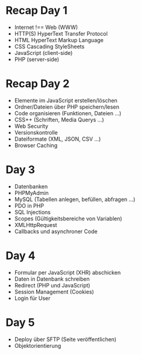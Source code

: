 # Recap Day 1

* Internet !== Web (WWW)
* HTTP(S) HyperText Transfer Protocol
* HTML HyperText Markup Language
* CSS Cascading StyleSheets
* JavaScript (client-side)
* PHP (server-side)

# Recap Day 2

* Elemente im JavaScript erstellen/löschen
* Ordner/Dateien über PHP speichern/lesen
* Code organisieren (Funktionen, Dateien …)
* CSS++ (Schriften, Media Querys …)
* Web Security
* Versionskontrolle
* Dateiformate (XML, JSON, CSV …)
* Browser Caching

# Day 3

* Datenbanken
* PHPMyAdmin
* MySQL (Tabellen anlegen, befüllen, abfragen …)
* PDO in PHP
* SQL Injections
* Scopes (Gültigkeitsbereiche von Variablen)
* XMLHttpRequest
* Callbacks und asynchroner Code

# Day 4

* Formular per JavaScript (XHR) abschicken
* Daten in Datenbank schreiben
* Redirect (PHP und JavaScript)
* Session Management (Cookies)
* Login für User

# Day 5

* Deploy über SFTP (Seite veröffentlichen)
* Objektorientierung
